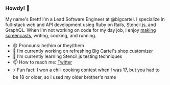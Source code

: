 ### Howdy! 🤠

My name's Brett! I'm a Lead Software Engineer at @bigcartel. I specialize in full-stack web and API development using Ruby on Rails, Stencil.js, and GraphQL. When I'm not working on code for my day job, I enjoy [making screencasts](https://youtube.com/c/Monoso), writing, cooking, and running.

- 😄 Pronouns: he/him or they/them
- 🔭 I’m currently working on refreshing Big Cartel's shop customizer
- 🌱 I’m currently learning Stencil.js testing techniques
- 📫 How to reach me: [Twitter](https://twitter.com/brettchalupa)
- ⚡ Fun fact: I won a chili cooking contest when I was 17, but you had to be 18 or older, so I used my older brother's name
